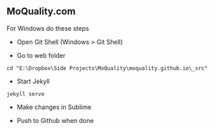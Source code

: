 ## MoQuality.com

For Windows do these steps

* Open Git Shell (Windows > Git Shell)

* Go to web folder
```
cd "E:\Dropbox\Side Projects\MoQuality\moquality.github.io\_src"
```

* Start Jekyll
```
jekyll serve
```

* Make changes in Sublime

* Push to Github when done